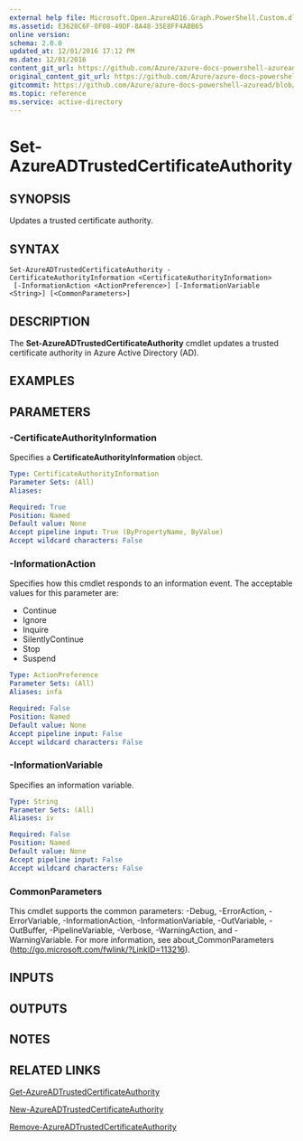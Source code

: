 ```yaml
---
external help file: Microsoft.Open.AzureAD16.Graph.PowerShell.Custom.dll-Help.xml
ms.assetid: E3628C6F-0F08-49DF-8A48-35E8FF4ABB65
online version:
schema: 2.0.0
updated_at: 12/01/2016 17:12 PM
ms.date: 12/01/2016
content_git_url: https://github.com/Azure/azure-docs-powershell-azuread/blob/RobdeJong-patch-7/Azure%20AD%20Cmdlets/AzureAD/v2/Set-AzureADTrustedCertificateAuthority.md
original_content_git_url: https://github.com/Azure/azure-docs-powershell-azuread/blob/RobdeJong-patch-7/Azure%20AD%20Cmdlets/AzureAD/v2/Set-AzureADTrustedCertificateAuthority.md
gitcommit: https://github.com/Azure/azure-docs-powershell-azuread/blob/8f658f99458e2c236d5f4be363030b6f24cacc4c
ms.topic: reference
ms.service: active-directory
---
```


# Set-AzureADTrustedCertificateAuthority

## SYNOPSIS
Updates a trusted certificate authority.

## SYNTAX

```
Set-AzureADTrustedCertificateAuthority -CertificateAuthorityInformation <CertificateAuthorityInformation>
 [-InformationAction <ActionPreference>] [-InformationVariable <String>] [<CommonParameters>]
```

## DESCRIPTION
The **Set-AzureADTrustedCertificateAuthority** cmdlet updates a trusted certificate authority in Azure Active Directory (AD).

## EXAMPLES

## PARAMETERS

### -CertificateAuthorityInformation
Specifies a **CertificateAuthorityInformation** object.

```yaml
Type: CertificateAuthorityInformation
Parameter Sets: (All)
Aliases: 

Required: True
Position: Named
Default value: None
Accept pipeline input: True (ByPropertyName, ByValue)
Accept wildcard characters: False
```

### -InformationAction
Specifies how this cmdlet responds to an information event. The acceptable values for this parameter are:

- Continue
- Ignore
- Inquire
- SilentlyContinue
- Stop
- Suspend

```yaml
Type: ActionPreference
Parameter Sets: (All)
Aliases: infa

Required: False
Position: Named
Default value: None
Accept pipeline input: False
Accept wildcard characters: False
```

### -InformationVariable
Specifies an information variable.

```yaml
Type: String
Parameter Sets: (All)
Aliases: iv

Required: False
Position: Named
Default value: None
Accept pipeline input: False
Accept wildcard characters: False
```

### CommonParameters
This cmdlet supports the common parameters: -Debug, -ErrorAction, -ErrorVariable, -InformationAction, -InformationVariable, -OutVariable, -OutBuffer, -PipelineVariable, -Verbose, -WarningAction, and -WarningVariable. For more information, see about_CommonParameters (http://go.microsoft.com/fwlink/?LinkID=113216).

## INPUTS

## OUTPUTS

## NOTES

## RELATED LINKS

[Get-AzureADTrustedCertificateAuthority](./Get-AzureADTrustedCertificateAuthority.md)

[New-AzureADTrustedCertificateAuthority](./New-AzureADTrustedCertificateAuthority.md)

[Remove-AzureADTrustedCertificateAuthority](./Remove-AzureADTrustedCertificateAuthority.md)
